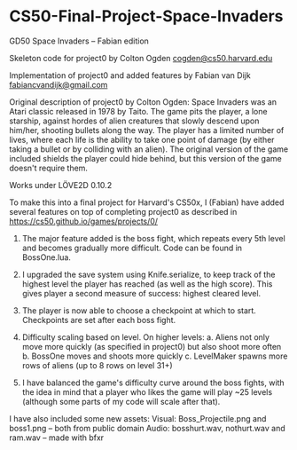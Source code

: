 # CS50-Final-Project-Space-Invaders

GD50
Space Invaders – Fabian edition

Skeleton code for project0 by Colton Ogden
  cogden@cs50.harvard.edu

Implementation of project0 and added features by Fabian van Dijk
  fabiancvandijk@gmail.com

Original description of project0 by Colton Ogden:
  Space Invaders was an Atari classic released in 1978 by Taito. The game pits
  the player, a lone starship, against hordes of alien creatures that slowly descend
  upon him/her, shooting bullets along the way. The player has a limited number of lives,
  where each life is the ability to take one point of damage (by either taking a bullet
  or by colliding with an alien). The original version of the game included shields the
  player could hide behind, but this version of the game doesn't require them.

Works under LÖVE2D 0.10.2

To make this into a final project for Harvard's CS50x, I (Fabian) have added several features on top of completing project0 as described in https://cs50.github.io/games/projects/0/

  1. The major feature added is the boss fight, which repeats every 5th level and becomes gradually
  more difficult. Code can be found in BossOne.lua.

  2. I upgraded the save system using Knife.serialize, to keep track of the highest level
  the player has reached (as well as the high score). This gives player a second
  measure of success: highest cleared level.

  3. The player is now able to choose a checkpoint at which to start.
  Checkpoints are set after each boss fight.

  4. Difficulty scaling based on level. On higher levels:
  a. Aliens not only move more quickly (as specified in project0) but also shoot more often
  b. BossOne moves and shoots more quickly
  c. LevelMaker spawns more rows of aliens (up to 8 rows on level 31+)

  5. I have balanced the game's difficulty curve around the boss fights, with the idea in mind that a player who likes the game will play ~25 levels (although some parts of my code will scale after that).

I have also included some new assets:
Visual: Boss_Projectile.png and boss1.png – both from public domain
Audio: bosshurt.wav, nothurt.wav and ram.wav – made with bfxr
